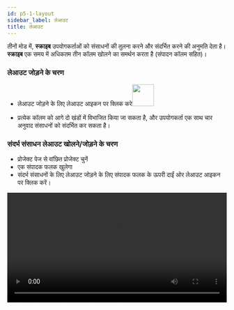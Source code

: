 ```yaml
---
id: p5-1-layout
sidebar_label: लेआउट
title: लेआउट
---
```


तीनों मोड में, **स्क्राइब** उपयोगकर्ताओं को संसाधनों की तुलना करने और संदर्भित करने की अनुमति देता है। **स्क्राइब** एक समय में अधिकतम तीन कॉलम खोलने का समर्थन करता है (संपादन कॉलम सहित)।

### लेआउट जोड़ने के चरण ###

- लेआउट जोड़ने के लिए लेआउट आइकन पर क्लिक करे<img src="/assets/newcolumn.png" width="50px" alt=""/>
  
- प्रत्येक कॉलम को आगे दो खंडों में विभाजित किया जा सकता है, और उपयोगकर्ता एक साथ चार अनुवाद संसाधनों को संदर्भित कर सकता है।

### संदर्भ संसाधन लेआउट खोलने/जोड़ने के चरण ###

- प्रोजेक्ट पेज से वांछित प्रोजेक्ट चुनें
- एक संपादक फलक खुलेगा
- संदर्भ संसाधनों के लिए लेआउट जोड़ने के लिए संपादक फलक के ऊपरी दाईं ओर लेआउट आइकन पर क्लिक करें।

<video controls src="/0.5.5/en-add-columns.mov" width="100%" type="video/mov"/>


